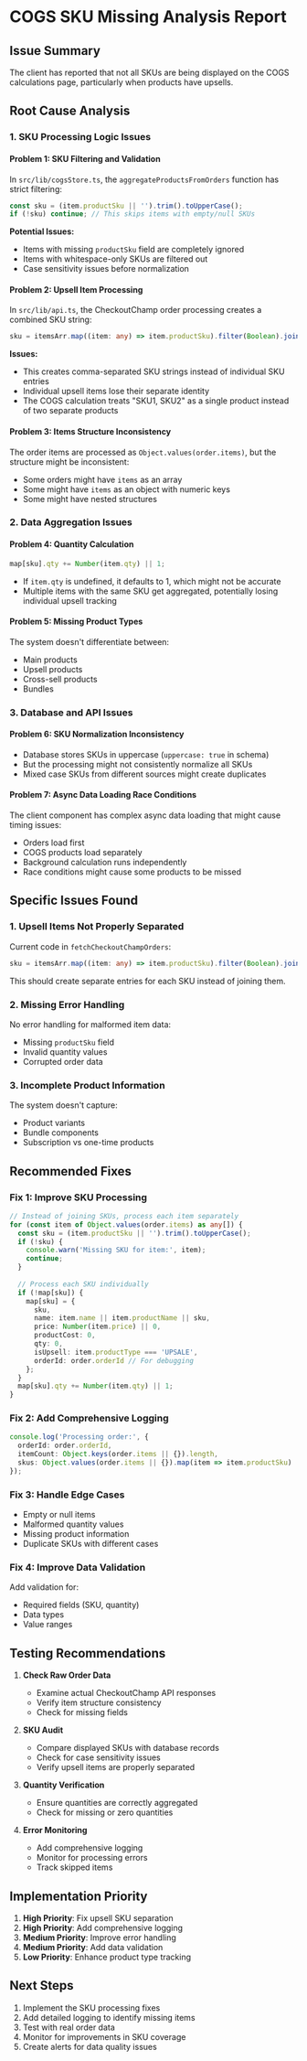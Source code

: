 # COGS SKU Missing Analysis Report

## Issue Summary
The client has reported that not all SKUs are being displayed on the COGS calculations page, particularly when products have upsells.

## Root Cause Analysis

### 1. **SKU Processing Logic Issues**

#### Problem 1: SKU Filtering and Validation
In `src/lib/cogsStore.ts`, the `aggregateProductsFromOrders` function has strict filtering:

```typescript
const sku = (item.productSku || '').trim().toUpperCase();
if (!sku) continue; // This skips items with empty/null SKUs
```

**Potential Issues:**
- Items with missing `productSku` field are completely ignored
- Items with whitespace-only SKUs are filtered out
- Case sensitivity issues before normalization

#### Problem 2: Upsell Item Processing
In `src/lib/api.ts`, the CheckoutChamp order processing creates a combined SKU string:

```typescript
sku = itemsArr.map((item: any) => item.productSku).filter(Boolean).join(', ');
```

**Issues:**
- This creates comma-separated SKU strings instead of individual SKU entries
- Individual upsell items lose their separate identity
- The COGS calculation treats "SKU1, SKU2" as a single product instead of two separate products

#### Problem 3: Items Structure Inconsistency
The order items are processed as `Object.values(order.items)`, but the structure might be inconsistent:
- Some orders might have `items` as an array
- Some might have `items` as an object with numeric keys
- Some might have nested structures

### 2. **Data Aggregation Issues**

#### Problem 4: Quantity Calculation
```typescript
map[sku].qty += Number(item.qty) || 1;
```
- If `item.qty` is undefined, it defaults to 1, which might not be accurate
- Multiple items with the same SKU get aggregated, potentially losing individual upsell tracking

#### Problem 5: Missing Product Types
The system doesn't differentiate between:
- Main products
- Upsell products  
- Cross-sell products
- Bundles

### 3. **Database and API Issues**

#### Problem 6: SKU Normalization Inconsistency
- Database stores SKUs in uppercase (`uppercase: true` in schema)
- But the processing might not consistently normalize all SKUs
- Mixed case SKUs from different sources might create duplicates

#### Problem 7: Async Data Loading Race Conditions
The client component has complex async data loading that might cause timing issues:
- Orders load first
- COGS products load separately
- Background calculation runs independently
- Race conditions might cause some products to be missed

## Specific Issues Found

### 1. **Upsell Items Not Properly Separated**
Current code in `fetchCheckoutChampOrders`:
```typescript
sku = itemsArr.map((item: any) => item.productSku).filter(Boolean).join(', ');
```

This should create separate entries for each SKU instead of joining them.

### 2. **Missing Error Handling**
No error handling for malformed item data:
- Missing `productSku` field
- Invalid quantity values
- Corrupted order data

### 3. **Incomplete Product Information**
The system doesn't capture:
- Product variants
- Bundle components
- Subscription vs one-time products

## Recommended Fixes

### Fix 1: Improve SKU Processing
```typescript
// Instead of joining SKUs, process each item separately
for (const item of Object.values(order.items) as any[]) {
  const sku = (item.productSku || '').trim().toUpperCase();
  if (!sku) {
    console.warn('Missing SKU for item:', item);
    continue;
  }
  
  // Process each SKU individually
  if (!map[sku]) {
    map[sku] = {
      sku,
      name: item.name || item.productName || sku,
      price: Number(item.price) || 0,
      productCost: 0,
      qty: 0,
      isUpsell: item.productType === 'UPSALE',
      orderId: order.orderId // For debugging
    };
  }
  map[sku].qty += Number(item.qty) || 1;
}
```

### Fix 2: Add Comprehensive Logging
```typescript
console.log('Processing order:', {
  orderId: order.orderId,
  itemCount: Object.keys(order.items || {}).length,
  skus: Object.values(order.items || {}).map(item => item.productSku)
});
```

### Fix 3: Handle Edge Cases
- Empty or null items
- Malformed quantity values
- Missing product information
- Duplicate SKUs with different cases

### Fix 4: Improve Data Validation
Add validation for:
- Required fields (SKU, quantity)
- Data types
- Value ranges

## Testing Recommendations

1. **Check Raw Order Data**
   - Examine actual CheckoutChamp API responses
   - Verify item structure consistency
   - Check for missing fields

2. **SKU Audit**
   - Compare displayed SKUs with database records
   - Check for case sensitivity issues
   - Verify upsell items are properly separated

3. **Quantity Verification**
   - Ensure quantities are correctly aggregated
   - Check for missing or zero quantities

4. **Error Monitoring**
   - Add comprehensive logging
   - Monitor for processing errors
   - Track skipped items

## Implementation Priority

1. **High Priority**: Fix upsell SKU separation
2. **High Priority**: Add comprehensive logging
3. **Medium Priority**: Improve error handling
4. **Medium Priority**: Add data validation
5. **Low Priority**: Enhance product type tracking

## Next Steps

1. Implement the SKU processing fixes
2. Add detailed logging to identify missing items
3. Test with real order data
4. Monitor for improvements in SKU coverage
5. Create alerts for data quality issues
